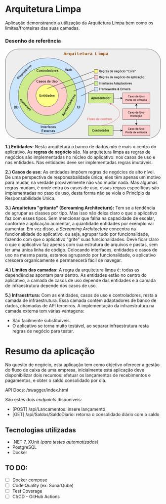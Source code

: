 # Arquitetura Limpa

Aplicação demonstrando a utilização da Arquitetura Limpa bem como os limites/fronteiras das suas camadas.  
### Desenho de referência
![Desenho de referência](https://github.com/lesandroCuzini/FluxoDeCaixa/blob/main/ArquiteturaLimpa.png)

**1.) Entidades:** Nesta arquitetura o banco de dados *não* é mais o centro do aplicativo. As **regras de negócio** são.
Na arquitetura limpa as regras de negócios são implementadas no núcleo do aplicativo: nos casos de uso e nas entidades.
Nas entidades deve ser implementadas regras imutáveis.

**2.) Casos de uso:** As entidades impõem regras de negócios de alto nível. De uma perspectiva de responsabalidade única, eles têm apenas um motivo para mudar, na verdade provavelmente não vão mudar nada.
Mas algumas regras mudam, é onde entra os casos de uso, essas regras específicas são implementadas no caso de uso, desta forma não se viola o Princípio da Responsabilidade Única.

**3.) Arquitetura "gritante" (Screaming Architecture):** Tem se a tendência de agrupar as classes por tipo. Mas isso não deixa claro o que o aplicativo faz com esses tipos.
Sem mencionar que falha na capacidade de escalar, conforme a aplicação aumentar, a quantidade entidades por exemplo vai aumentar.
Em vez disso, a *Screaming Architecture* concentra na funcionalidade do aplicativo, ou seja, agrupar tudo por funcionalidade, fazendo com que o aplicativo "grite" suas funcionalidades.
Deve ficar claro o que o aplicativo faz apenas com sua estrutura de arquivos e pastas, sem ler uma única linha de código.
Colocando interfaces, entidades e casos de uso na mesma pasta, estamos agrupando por funcionalidade, o aplicativo crescerá organicamente e permanecerá fácil de navegar.

**4.) Limites das camadas:**
A regra da arquitetura limpa é: todas as dependências apontam para dentro. As entidades estão no centro do aplicativo, a camada de casos de uso depende das entidades e a camada de infraestrutura depende dos casos de uso.

**5.) Infraestrtura:** Com as entidades, casos de uso e controladores, resta a camada de infraestrutura. Essa camada contém adaptadores de banco de dados, chamadas de API terceiros.
A implementação da infraestrutura na camada externa tem várias vantagens:
 - São facilmente substituíveis.
 - O aplicativo se torna muito testável, ao separar infraestrutura resta regras de negócio para testar.

# Resumo da aplicação

No quesito de negócio, esta aplicação tem como objetivo oferecer a gestão do fluxo de caixa de uma empresa, inicialmente esta aplicação deve disponibilizar dois recursos: efetuar os lançamentos de recebimentos e pagamentos, 
e obter o saldo consolidado por dia.  

API Docs: /swagger/index.html  

São estes dois _endpoints_ disponíveis:
 - [POST] /api/Lancamentos: insere lançamento
 - [GET] /api/Saldos/SaldoDiario: retorna o consolidado diário com o saldo

## Tecnologias utilizadas
- .NET 7, XUnit *(para testes automatizados)*
- PostgreSQL
- Docker

## TO DO:

- [ ] Docker compose
- [ ] Code Quality (ex: SonarQube)
- [ ] Test Coverage
- [ ] CI/CD - GitHub Actions
